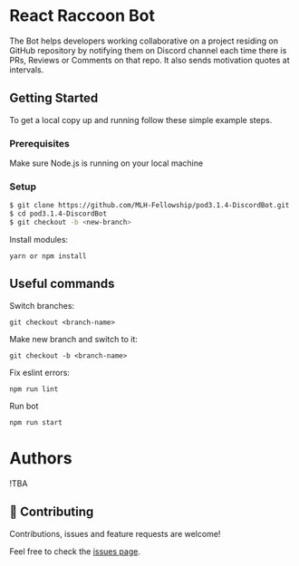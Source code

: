 # React Raccoon Bot

The Bot helps developers working collaborative on a project residing on GitHub repository by notifying them on Discord channel each time there is PRs, Reviews or Comments on that repo. It also sends motivation quotes at intervals.


## Getting Started

To get a local copy up and running follow these simple example steps.

### Prerequisites

Make sure Node.js is running on your local machine

### Setup

~~~bash
$ git clone https://github.com/MLH-Fellowship/pod3.1.4-DiscordBot.git
$ cd pod3.1.4-DiscordBot
$ git checkout -b <new-branch>
~~~

Install modules:

```
yarn or npm install
```

## Useful commands

Switch branches:
```
git checkout <branch-name>
```

Make new branch and switch to it:
```
git checkout -b <branch-name>
```

Fix eslint errors:
```
npm run lint
```

Run bot
```
npm run start
```

# Authors

!TBA

## 🤝 Contributing

Contributions, issues and feature requests are welcome!

Feel free to check the [issues page](issues/).
